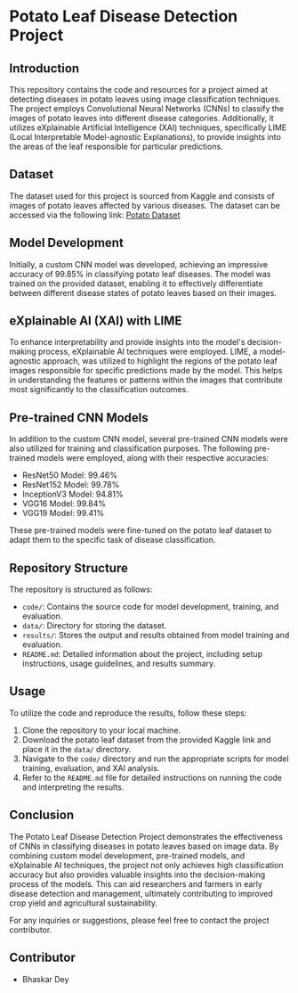 # Potato Leaf Disease Detection Project

## Introduction
This repository contains the code and resources for a project aimed at detecting diseases in potato leaves using image classification techniques. The project employs Convolutional Neural Networks (CNNs) to classify the images of potato leaves into different disease categories. Additionally, it utilizes eXplainable Artificial Intelligence (XAI) techniques, specifically LIME (Local Interpretable Model-agnostic Explanations), to provide insights into the areas of the leaf responsible for particular predictions.

## Dataset
The dataset used for this project is sourced from Kaggle and consists of images of potato leaves affected by various diseases. The dataset can be accessed via the following link: [Potato Dataset](https://www.kaggle.com/datasets/arajmishra/potato-dataset)

## Model Development
Initially, a custom CNN model was developed, achieving an impressive accuracy of 99.85% in classifying potato leaf diseases. The model was trained on the provided dataset, enabling it to effectively differentiate between different disease states of potato leaves based on their images.

## eXplainable AI (XAI) with LIME
To enhance interpretability and provide insights into the model's decision-making process, eXplainable AI techniques were employed. LIME, a model-agnostic approach, was utilized to highlight the regions of the potato leaf images responsible for specific predictions made by the model. This helps in understanding the features or patterns within the images that contribute most significantly to the classification outcomes.

## Pre-trained CNN Models
In addition to the custom CNN model, several pre-trained CNN models were also utilized for training and classification purposes. The following pre-trained models were employed, along with their respective accuracies:

- ResNet50 Model: 99.46%
- ResNet152 Model: 99.78%
- InceptionV3 Model: 94.81%
- VGG16 Model: 99.84%
- VGG19 Model: 99.41%

These pre-trained models were fine-tuned on the potato leaf dataset to adapt them to the specific task of disease classification.

## Repository Structure
The repository is structured as follows:

- `code/`: Contains the source code for model development, training, and evaluation.
- `data/`: Directory for storing the dataset.
- `results/`: Stores the output and results obtained from model training and evaluation.
- `README.md`: Detailed information about the project, including setup instructions, usage guidelines, and results summary.

## Usage
To utilize the code and reproduce the results, follow these steps:
1. Clone the repository to your local machine.
2. Download the potato leaf dataset from the provided Kaggle link and place it in the `data/` directory.
3. Navigate to the `code/` directory and run the appropriate scripts for model training, evaluation, and XAI analysis.
4. Refer to the `README.md` file for detailed instructions on running the code and interpreting the results.

## Conclusion
The Potato Leaf Disease Detection Project demonstrates the effectiveness of CNNs in classifying diseases in potato leaves based on image data. By combining custom model development, pre-trained models, and eXplainable AI techniques, the project not only achieves high classification accuracy but also provides valuable insights into the decision-making process of the models. This can aid researchers and farmers in early disease detection and management, ultimately contributing to improved crop yield and agricultural sustainability.

For any inquiries or suggestions, please feel free to contact the project contributor.

## Contributor
- Bhaskar Dey

